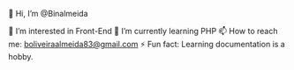 👋 Hi, I’m @Binalmeida

👀 I’m interested in  Front-End
🌱 I’m currently learning PHP
📫 How to reach me: boliveiraalmeida83@gmail.com
⚡ Fun fact: Learning documentation is a hobby.
